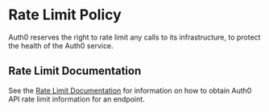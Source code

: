 # Rate Limit Policy

Auth0 reserves the right to rate limit any calls to its infrastructure, to protect the health of the Auth0 service.

## Rate Limit Documentation

See the [Rate Limit Documentation](/rate-limit) for information on how to obtain Auth0 API rate limit information for an endpoint.

